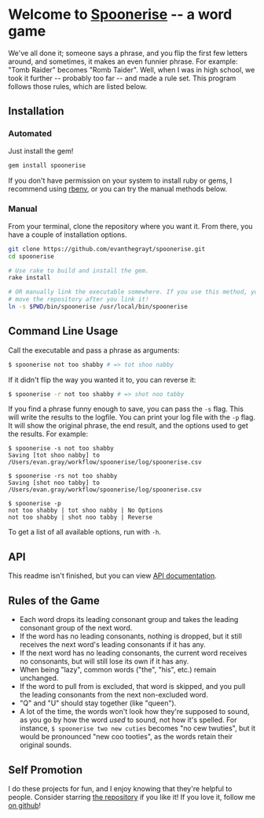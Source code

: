 # Welcome to [Spoonerise](https://evanthegrayt.github.io/spoonerise) -- a word game
We've all done it; someone says a phrase, and you flip the first few letters
around, and sometimes, it makes an even funnier phrase. For example:
"Tomb Raider" becomes "Romb Taider".
Well, when I was in high school, we took it further -- probably too far -- and
made a rule set. This program follows those rules, which are listed below.

## Installation
### Automated
Just install the gem!

```sh
gem install spoonerise
```

If you don't have permission on your system to install ruby or gems, I recommend
using
[rbenv](http://www.rubyinside.com/rbenv-a-simple-new-ruby-version-management-tool-5302.html),
or you can try the manual methods below.


### Manual
From your terminal, clone the repository where you want it. From there, you have
a couple of installation options.

```sh
git clone https://github.com/evanthegrayt/spoonerise.git
cd spoonerise

# Use rake to build and install the gem.
rake install

# OR manually link the executable somewhere. If you use this method, you cannot
# move the repository after you link it!
ln -s $PWD/bin/spoonerise /usr/local/bin/spoonerise
```

## Command Line Usage
Call the executable and pass a phrase as arguments:

```sh
$ spoonerise not too shabby # => tot shoo nabby
```

If it didn't flip the way you wanted it to, you can reverse it:

```sh
$ spoonerise -r not too shabby # => shot noo tabby
```

If you find a phrase funny enough to save, you can pass the `-s` flag. This will
write the results to the logfile. You can print your log file with the `-p`
flag. It will show the original phrase, the end result, and the options used to
get the results. For example:

```
$ spoonerise -s not too shabby
Saving [tot shoo nabby] to /Users/evan.gray/workflow/spoonerise/log/spoonerise.csv

$ spoonerise -rs not too shabby
Saving [shot noo tabby] to /Users/evan.gray/workflow/spoonerise/log/spoonerise.csv

$ spoonerise -p
not too shabby | tot shoo nabby | No Options
not too shabby | shot noo tabby | Reverse
```

To get a list of all available options, run with `-h`.

## API
This readme isn't finished, but you can view [API
documentation](https://evanthegrayt.github.io/spoonerise/doc/index.html).

## Rules of the Game
- Each word drops its leading consonant group and takes the leading consonant
group of the next word.
- If the word has no leading consonants, nothing is dropped, but it still
receives the next word's leading consonants if it has any.
- If the next word has no leading consonants, the current word receives no
consonants, but will still lose its own if it has any.
- When being "lazy", common words ("the", "his", etc.) remain unchanged.
- If the word to pull from is excluded, that word is skipped, and you pull the
leading consonants from the next non-excluded word.
- "Q" and "U" should stay together (like "queen").
- A lot of the time, the words won't look how they're supposed to sound, as you
go by how the word *used* to sound, not how it's spelled. For instance,
`$ spoonerise two new cuties` becomes "no cew twuties", but it would be
pronounced "new coo tooties", as the words retain their original sounds.

## Self Promotion
I do these projects for fun, and I enjoy knowing that they're helpful to people.
Consider starring [the repository](https://github.com/evanthegrayt/spoonerise)
if you like it! If you love it, follow me [on
github](https://github.com/evanthegrayt)!
